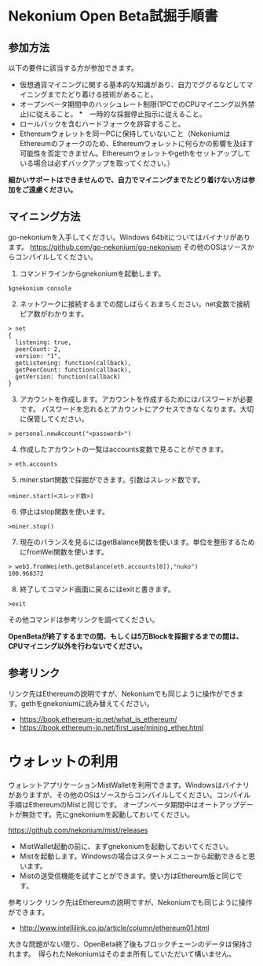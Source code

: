 # Nekonium Open Beta試掘手順書

## 参加方法

以下の要件に該当する方が参加できます。

* 仮想通貨マイニングに関する基本的な知識があり、自力でググるなどしてマイニングまでたどり着ける技術があること。
* オープンベータ期間中のハッシュレート制限(1PCでのCPUマイニング以外禁止)に従えること。
*　一時的な採掘停止指示に従えること。
* ロールバックを含むハードフォークを許容すること。
* Ethereumウォレットを同一PCに保持していないこと（NekoniumはEthereumのフォークのため、Ethereumウォレットに何らかの影響を及ぼす可能性を否定できません。Ethereumウォレットやgethをセットアップしている場合は必ずバックアップを取ってください。）

<b>細かいサポートはできませんので、自力でマイニングまでたどり着けない方は参加をご遠慮ください。</b>

## マイニング方法

go-nekoniumを入手してください。Windows 64bitについてはバイナリがあります。
<a href="https://github.com/go-nekonium/go-nekonium">https://github.com/go-nekonium/go-nekonium</a>
その他のOSはソースからコンパイルしてください。


1. コマンドラインからgnekoniumを起動します。
````
$gnekonium console
````
2. ネットワークに接続するまでの間しばらくおまちください。net変数で接続ピア数がわかります。
````
> net
{
  listening: true,
  peerCount: 2,
  version: "1",
  getListening: function(callback),
  getPeerCount: function(callback),
  getVersion: function(callback)
}
````

3. アカウントを作成します。アカウントを作成するためにはパスワードが必要です。
パスワードを忘れるとアカウントにアクセスできなくなります。大切に保管してください。
````
> personal.newAccount("<password>")
````

4. 作成したアカウントの一覧はaccounts変数で見ることができます。
````
> eth.accounts
````
5. miner.start関数で採掘ができます。引数はスレッド数です。
````
>miner.start(<スレッド数>)
````
6. 停止はstop関数を使います。
````
>miner.stop()
````
7. 現在のバランスを見るにはgetBalance関数を使います。単位を整形するためにfromWei関数を使います。
````
> web3.fromWei(eth.getBalance(eth.accounts[0]),"nuko")
100.968372
````
8. 終了してコマンド画面に戻るにはexitと書きます。
````
>exit
````
その他コマンドは参考リンクを調べてください。

<b>OpenBetaが終了するまでの間、もしくは5万Blockを採掘するまでの間は、CPUマイニング以外を行わないでください。</b>

## 参考リンク

リンク先はEthereumの説明ですが、Nekoniumでも同じように操作ができます。gethをgnekoniumに読み替えてください。

* <a href="https://book.ethereum-jp.net/what_is_ethereum/">https://book.ethereum-jp.net/what_is_ethereum/</a>
* <a href=" https://book.ethereum-jp.net/first_use/mining_ether.html">https://book.ethereum-jp.net/first_use/mining_ether.html</a>


# ウォレットの利用

ウォレットアプリケーションMistWalletを利用できます。Windowsはバイナリがありますが、その他のOSはソースからコンパイルしてください。コンパイル手順はEthereumのMistと同じです。
オープンベータ期間中はオートアップデートが無効です。先にgnekoniumを起動しておいてください。

<a href="https://github.com/nekonium/mist/releases">https://github.com/nekonium/mist/releases</a>


* MistWallet起動の前に、まずgnekoniumを起動しておいてください。
* Mistを起動します。Windowsの場合はスタートメニューから起動できると思います。
* Mistの送受信機能を試すことができます。使い方はEthereum版と同じです。



参考リンク
リンク先はEthereumの説明ですが、Nekoniumでも同じように操作ができます。
* <a href="http://www.intellilink.co.jp/article/column/ethereum01.html">http://www.intellilink.co.jp/article/column/ethereum01.html</a>



大きな問題がない限り、OpenBeta終了後もブロックチェーンのデータは保持されます。　得られたNekoniumはそのまま所有していただいて構いません。



